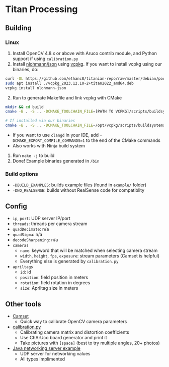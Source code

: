 # Titan Processing

## Building
### Linux
1. Install OpenCV 4.8.x or above with Aruco contrib module, and Python support if using `calibration.py`
1. Install [nlohmann/json](https://github.com/nlohmann/json) using [vcpkg](https://github.com/Microsoft/vcpkg). If you want to install vcpkg using our binaries, do:
  ```bash
  curl -OL https://github.com/ethanc8/titanian-repo/raw/master/debian/pool/main/v/vcpkg/vcpkg_2023.12.10-2+titan2022_amd64.deb
  sudo apt install ./vcpkg_2023.12.10-2+titan2022_amd64.deb
  vcpkg install nlohmann-json
  ```
2. Run to generate Makefile and link vcpkg with CMake
```bash
mkdir && cd build
cmake -B . -S .. -DCMAKE_TOOLCHAIN_FILE=[PATH TO VCPKG]/scripts/buildsystems/vcpkg.cmake

# If installed via our binaries 
cmake -B . -S .. -DCMAKE_TOOLCHAIN_FILE=/opt/vcpkg/scripts/buildsystems/vcpkg.cmake
```
* If you want to use `clangd` in your IDE, add `-DCMAKE_EXPORT_COMPILE_COMMANDS=1` to the end of the CMake commands
* Also works with Ninja build system
1. Run `make -j` to build
2. Done! Example binaries generated in `/bin`
### Build options
* `-DBUILD_EXAMPLES`: builds example files (found in `example/` folder)
* `-DNO_REALSENSE`: builds without RealSense code for compatiblity
## Config
* `ip`, `port`: UDP server IP/port
* `threads`: threads per camera stream
* `quadDecimate`: n/a
* `quadSigma`: n/a
* `decodeSharpening`: n/a
* `cameras`
  * `name`: keyword that will be matched when selecting camera stream
  * `width`, `height`, `fps`, `exposure`: stream parameters (Camset is helpful)
  * Everything else is generated by `calibration.py`
* `apriltags`
  * `id`: id
  * `position`: field position in meters
  * `rotation`: field rotation in degrees
  * `size`: Apriltag size in meters
## Other tools
* [Camset](https://github.com/azeam/camset)
  * Quick way to calibrate OpenCV camera parameters
* [calibration.py](tools/calibration.md)
  * Calibrating camera matrix and distortion coefficients
  * Use ChArUco board generator and print it
  * Take pictures with `[space]` (best to try multiple angles, 20+ photos)
* [Java networking server example](test/java/NetworkingServer.java)
  * UDP server for networking values
  * All types implimented